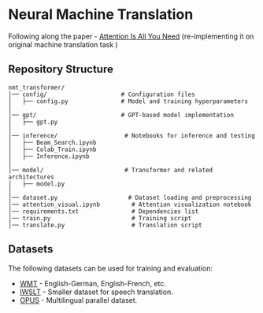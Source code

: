 # Neural Machine Translation

Following along the paper - [Attention Is All You Need](https://arxiv.org/abs/1706.03762) (re-implementing it on original machine translation task )


## Repository Structure

```
nmt_transformer/
│── config/                     # Configuration files
│   ├── config.py               # Model and training hyperparameters
│
│── gpt/                        # GPT-based model implementation
│   ├── gpt.py                  
│
│── inference/                   # Notebooks for inference and testing
│   ├── Beam_Search.ipynb
│   ├── Colab_Train.ipynb
│   ├── Inference.ipynb
│
│── model/                       # Transformer and related architectures
│   ├── model.py
│
│── dataset.py                    # Dataset loading and preprocessing
│── attention_visual.ipynb         # Attention visualization notebook
│── requirements.txt               # Dependencies list
│── train.py                       # Training script
│── translate.py                   # Translation script
```

## Datasets

The following datasets can be used for training and evaluation:
- [WMT](https://huggingface.co/datasets/wmt14) - English-German, English-French, etc.
- [IWSLT](https://huggingface.co/datasets/iwslt2017) - Smaller dataset for speech translation.
- [OPUS](https://opus.nlpl.eu/) - Multilingual parallel dataset.
